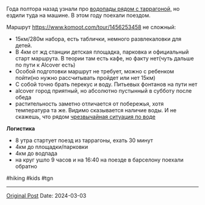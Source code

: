 Года полтора назад узнали про [водопады рядом с таррагоной,](677.md) но ездили туда на машине. В этом году поехали поездом. 

Маршрут https://www.komoot.com/tour/1456253458 не сложный: 
- 15км/280м набора, есть таблички, немного развлекаловки для детей. 
- В 4км от жд станции детская площадка, парковка и официальный старт маршрута. В теории там есть кафе, но факту нет(чуть дальше по пути к Alcover есть)
- Особой подготовки маршрут не требует, можно с ребенком пойти(но нужно рассчитывать пройдет или нет 15км)
- С собой точно брать перекус и воду. Питьевых фонтанов на пути нет
- alcover город приятный, но абсолютно пустынный в субботу после обеда
- растительность заметно отличается от побережья, хотя температура та же. Видимо сказывается наличие воды. И не скажешь, что рядом [чрезвычайная ситуация по воде](1907.md)

**Логистика**
- 8 утра стартует поезд из таррагоны, ехать 30 минут
- 4км до площадки/парковки
- 4км до водпада
- на круг ушло 9 часов и на 16:40 на поезде в барселону поехали обратно

#hiking #kids #tgn

---
[Original Post](https://t.me/lev2tarragona/1956)
Date: 2024-03-03
